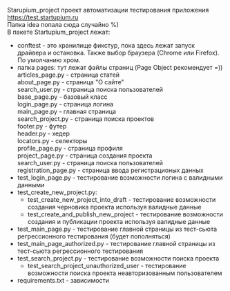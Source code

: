 Starupium_project проект автоматизации тестирования приложения https://test.startupium.ru<br>
Папка idea попала сюда случайно %)<br>
В пакете Startupium_project лежат:
- conftest - это хранилище фикстур, пока здесь лежат запуск драйвера и остановка. Также выбор браузера (Chrome или Firefox). По умолчанию хром.<br>
- папка pages: тут лежат файлы страниц (Page Object рекомендует =))<br>
   articles_page.py - страница статей<br>
   about_page.py - страница "О сайте"<br>
   search_user.py - страница поиска пользователей<br>
   base_page.py - базовый класс<br>
   login_page.py - страница логина<br>
   main_page.py - главная страница<br>
   search_project.py - страница поиска проектов<br>
   footer.py - футер<br>
   header.py -  хедер<br>
   locators.py - селекторы<br>
   profile_page.py - страница профиля<br>
   project_page.py - страница создания проекта<br>
   search_user.py - страница поиска пользователей<br>
   registration_page.py - страница ввода регистрационых данных<br>
- test_login_page.py - тестирование возможности логина с валидными данными
- test_create_new_project.py:<br>
     - test_create_new_project_into_draft - тестирование возможности создания черновика проекта используя валидные данные
     - test_create_and_publish_new_project - тестирование возможности создания и публикации проекта используя валидные данные 
- test_main_page.py - тестирование главной страницы из тест-сьюта регрессионного тестирования (будет пополняться)<br>
- test_main_page_authorized.py - тестирование главной страницы из тест-сьюта регрессионного тестирования<br>
- test_search_project.py - тестирование возможности поиска проекта<br>
     - test_search_project_unauthorized_user - тестирование возможности поиска проекта неавторизованным пользователем<br>
- requirements.txt - зависимости
     
   
